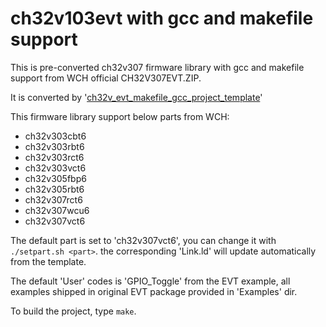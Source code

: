 # ch32v103evt with gcc and makefile support

This is pre-converted ch32v307 firmware library with gcc and makefile support from WCH official CH32V307EVT.ZIP. 

It is converted by '[ch32v_evt_makefile_gcc_project_template](https://github.com/cjacker/ch32v_evt_makefile_gcc_project_template)'

This firmware library support below parts from WCH:

- ch32v303cbt6
- ch32v303rbt6
- ch32v303rct6
- ch32v303vct6
- ch32v305fbp6
- ch32v305rbt6
- ch32v307rct6
- ch32v307wcu6
- ch32v307vct6

The default part is set to 'ch32v307vct6', you can change it with `./setpart.sh <part>`. the corresponding 'Link.ld' will update automatically from the template.

The default 'User' codes is 'GPIO_Toggle' from the EVT example, all examples shipped in original EVT package provided in 'Examples' dir.

To build the project, type `make`.

